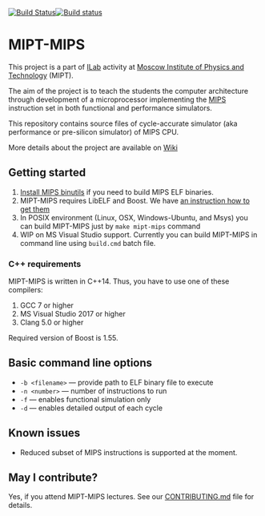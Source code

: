 [![Build Status](https://travis-ci.org/MIPT-ILab/mipt-mips.svg?branch=master)](https://travis-ci.org/MIPT-ILab/mipt-mips)[![Build status](https://ci.appveyor.com/api/projects/status/eungty6us329y8w1/branch/master?svg=true)](https://ci.appveyor.com/project/miptilab/mipt-mips/branch/master)

# MIPT-MIPS

This project is a part of [ILab](https://mipt.ru/drec/about/ilab/) activity at [Moscow Institute of Physics and Technology](http://phystech.edu/) (MIPT).

The aim of the project is to teach the students the computer architecture through development of a microprocessor implementing the [MIPS](http://en.wikipedia.org/wiki/MIPS32) instruction set in both functional and performance simulators.

This repository contains source files of cycle-accurate simulator (aka performance or pre-silicon simulator) of MIPS CPU.

More details about the project are available on [Wiki](https://github.com/MIPT-ILab/mipt-mips/wiki/Home/)

## Getting started

1. [Install MIPS binutils](https://github.com/MIPT-ILab/mipt-mips/wiki/MIPS-binutils) if you need to build MIPS ELF binaries.
1. MIPT-MIPS requires LibELF and Boost. We have [an instruction how to get them](https://github.com/MIPT-ILab/mipt-mips/wiki/Required-libraries)
1. In POSIX environment (Linux, OSX, Windows-Ubuntu, and Msys) you can build MIPT-MIPS just by `make mipt-mips` command
1. WIP on MS Visual Studio support. Currently you can build MIPT-MIPS in command line using `build.cmd` batch file.

### C++ requirements

MIPT-MIPS is written in C++14. Thus, you have to use one of these compilers:
1. GCC 7 or higher
1. MS Visual Studio 2017 or higher
1. Clang 5.0 or higher

Required version of Boost is 1.55.

## Basic command line options

* `-b <filename>` — provide path to ELF binary file to execute
* `-n <number>` — number of instructions to run
* `-f` — enables functional simulation only
* `-d` — enables detailed output of each cycle

## Known issues
* Reduced subset of MIPS instructions is supported at the moment.

## May I contribute?

Yes, if you attend MIPT-MIPS lectures. See our [CONTRIBUTING.md](CONTRIBUTING.md) file for details.
